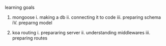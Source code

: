 learning goals

1. mongoose
   i. making a db
   ii. connecting it to code
   iii. preparing schema
   iV. preparng model
 
2. koa routing
    i. prepararing server
    ii. understanding middlewares
    iii. preparing routes


